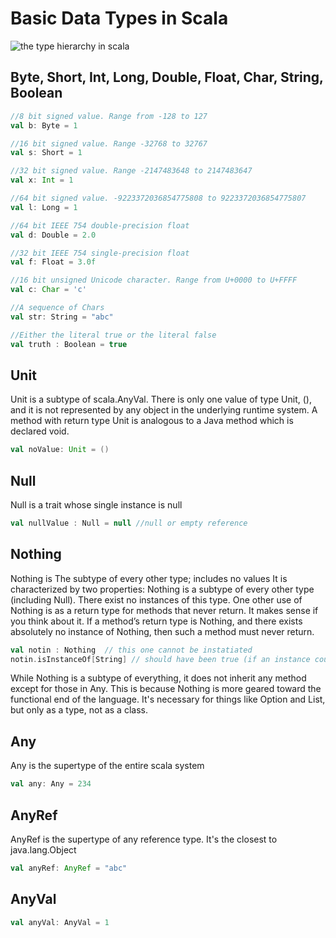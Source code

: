# Basic Data Types in Scala

![the type hierarchy in scala](https://docs.scala-lang.org/resources/images/tour/unified-types-diagram.svg)


## Byte, Short, Int, Long, Double, Float, Char, String, Boolean
```scala mdoc
//8 bit signed value. Range from -128 to 127
val b: Byte = 1 

//16 bit signed value. Range -32768 to 32767
val s: Short = 1

//32 bit signed value. Range -2147483648 to 2147483647 
val x: Int = 1  

//64 bit signed value. -9223372036854775808 to 9223372036854775807
val l: Long = 1  

//64 bit IEEE 754 double-precision float
val d: Double = 2.0 

//32 bit IEEE 754 single-precision float 
val f: Float = 3.0f 

//16 bit unsigned Unicode character. Range from U+0000 to U+FFFF
val c: Char = 'c' 

//A sequence of Chars
val str: String = "abc" 

//Either the literal true or the literal false
val truth : Boolean = true 
```

## Unit
Unit is a subtype of scala.AnyVal.
There is only one value of type Unit, (), and it is not represented by any object
in the underlying runtime system.
A method with return type Unit is analogous to a Java method which is declared void.
```scala mdoc
val noValue: Unit = ()
```

## Null
Null is a trait whose single instance is null
```scala
val nullValue : Null = null //null or empty reference
```

## Nothing
Nothing is The subtype of every other type; includes no values
 It is characterized by two properties:
 Nothing is a subtype of every other type (including Null).
  There exist no instances of this type.
One other use of Nothing is as a return type for methods that never return.
It makes sense if you think about it. If a method’s return type is Nothing, and there exists absolutely no instance of Nothing, then such a method must never return.

```scala
val notin : Nothing  // this one cannot be instatiated
notin.isInstanceOf[String] // should have been true (if an instance could have been created)
```

While Nothing is a subtype of everything, it does not inherit
any method except for those in Any. This is because Nothing is more geared
toward the functional end of the language. 
It's necessary for things like Option and List, but only as a type, not as a class.


## Any
Any is the supertype of the entire scala system
```scala mdoc
val any: Any = 234
```

## AnyRef
AnyRef is the supertype of any reference type. It's the closest to java.lang.Object
```scala mdoc
val anyRef: AnyRef = "abc"
```

## AnyVal
```scala mdoc
val anyVal: AnyVal = 1
```





